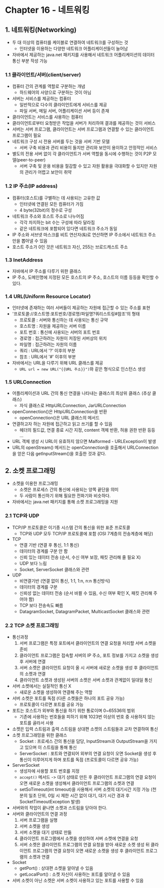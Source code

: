 # Chapter 16 - 네트워킹

## 1. 네트워킹(Networking)

- 두 대 이상의 컴퓨터를 케이블로 연결하여 네트워크를 구성하는 것
  - 인터넷을 이용하는 다양한 네트워크 어플리케이션들이 늘어남
- 자바에서 제공하는 java.net 패키지를 사용해서 네트워크 어플리케이션의 데이터 통신 부분 작성 가능

### 1.1 클라이언트/서버(client/server)

- 컴퓨터 간의 관계를 역할로 구분하는 개념
  - 하드웨어의 사양으로 구분하는 것이 아님
- 서버는 서비스를 제공하는 컴퓨터
  - 일반적으로 다수의 클라이언트에게 서비스를 제공
  - 파일 서버, 메일 서버, 어플리케이션 서버 등이 존재
- 클라이언트는 서비스를 사용하는 컴퓨터
- 클라이언트로부터 요청받은 작업을 서버가 처리하여 결과를 제공하는 것이 서비스
- 서버는 서버 프로그램, 클라이언트는 서버 프로그램과 연결할 수 있는 클라이언트 프로그램이 필요
- 네트워크 구성 시 전용 서버를 두는 것을 서버 기반 모델
  - 서버 구축 비용과 관리 비용이 들지만 관리와 보안이 용이하고 안정적인 서비스
- 별도의 전용 서버 없이 각 클라이언트가 서버 역할을 동시에 수행하는 것이 P2P 모델(peer-to-peer)
  - 서버 구축 및 운용 비용을 절감할 수 있고 자원 활용을 극대화할 수 있지만 자원의 관리가 어렵고 보안이 취약

### 1.2 IP 주소(IP address)

- 컴퓨터(호스트)를 구별하는 데 사용되는 고유한 값
  - 인터넷에 연결된 모든 컴퓨터가 가짐
  - 4 byte(32bit)의 정수로 구성
- 네트워크 주소와 호스트 주소로 나누어짐
  - 각각 차지하는 bit 수는 구성에 따라 달라짐
  - 같은 네트워크에 포함되어 있다면 네트워크 주소가 동일
- IP 주소와 서브넷 마스크를 비트 연산자(&)로 연산하면 IP 주소에서 네트워크 주소만을 뽑아낼 수 있음
- 호스트 주소가 0인 것은 네트워크 자신, 255는 브로드캐스트 주소

### 1.3 InetAddress

- 자바에서 IP 주소를 다루기 위한 클래스
- IP 주소, 도메인명에 지정된 모든 호스트의 IP 주소, 호스트의 이름 등등을 확인할 수 있다.

### 1.4 URL(Uniform Resource Locator)

- 인터넷에 존재하는 여러 서버들이 제공하는 자원에 접근할 수 있는 주소를 표현
- '프로토콜://호스트명:포트번호/경로명/파일명?쿼리스트링#참조'의 형태
  - 프로토콜 : 서버와 통신하는 데 사용되는 통신 규약
  - 호스트명 : 자원을 제공하는 서버 이름
  - 포트 번호 : 통신에 사용되는 서버의 포트 번호
  - 경로명 : 접근하려는 자원이 저장된 서버상의 위치
  - 파일명 : 접근하려는 자원의 이름
  - 쿼리 : URL에서 '?' 이후의 부분
  - 참조 : URL에서 '#' 이후의 부분
- 자바에서는 URL을 다루기 위해 URL 클래스를 제공
  - `URL url = new URL("{{URL 주소}}")`와 같은 형식으로 인스턴스 생성

### 1.5 URLConnection

- 어플리케이션과 URL 간의 통신 연결을 나타내는 클래스의 최상위 클래스 (추상 클래스)
  - 자식 클래스로 HttpURLConnection, JarURLConnection
- openConnection()은 HttpURLConnection을 반환
  - openConnection()은 URL 클래스의 메서드
- 연결하고자 하는 자원에 접근하고 읽고 쓰기를 할 수 있음
  - 헤더의 필드값, 연결 종료 시간 지정, content 객체 반환, 허용 권한 반환 등등 ...
- URL 객체 생성 시 URL이 유효하지 않으면 Malformed - URLException이 발생
- URL의 openStream() 메서드는 openConnection을 호출해서 URLConnection을 얻은 다음 getInputStream()을 호출한 것과 같다.

## 2. 소켓 프로그래밍

- 소켓을 이용한 프로그래밍
  - 소켓은 프로세스 간의 통신에 사용되는 양쪽 끝단을 의미
  - 두 사람이 통신하기 위해 필요한 전화기와 비슷하다.
- 자바에서는 java.net 패키지를 통해 소켓 프로그래밍을 지원

### 2.1 TCP와 UDP

- TCP/IP 프로토콜은 이기종 시스템 간의 통신을 위한 표준 프로토콜
  - TCP와 UDP 모두 TCP/IP 프로토콜에 포함 (OSI 7계층의 전송계층에 해당)
- TCP
  - 연결 기반 (연결 후 통신, 1:1 통신)
  - 데이터의 경계를 구분 안 함
  - 신뢰 있는 데이터 전송 (순서, 수신 여부 보장, 패킷 관리해 줄 필요 X)
  - UDP 보다 느림
  - Socket, ServerSocket 클래스와 관련
- UDP
  - 비연결기반 (연결 없이 통신, 1:1, 1:n, n:n 통신방식)
  - 데이터의 경계를 구분
  - 신뢰성 없는 데이터 전송 (순서 바뀔 수 있음, 수신 여부 확인 X, 패킷 관리해 주어야 함)
  - TCP 보다 전송속도 빠름
  - DatagramSocket, DatagramPacket, MulticastSocket 클래스와 관련

### 2.2 TCP 소켓 프로그래밍

- 통신과정
  1. 서버 프로그램은 특정 포트에서 클라이언트의 연결 요청을 처리할 서버 소켓을 준비
  2. 클라이언트 프로그램은 접속할 서버의 IP 주소, 포트 정보를 가지고 소켓을 생성 후 서버에 연결
  3. 서버 소켓은 클라이언트 요청이 올 시 서버에 새로운 소켓을 생성 후 클라이언트의 소켓과 연결
  4. 클라이언트 소켓과 생성된 서버의 소켓은 서버 소켓과 관계없이 일대일 통신
- 서버 소켓에서는 실질적인 통신 X
  - 새로운 소켓을 생성하여 연결해 주는 역할
- 서버 소켓은 포트를 독점 (다른 소켓들은 하나의 포트 공유 가능)
  - 프로토콜이 다르면 포트를 공유 가능
- 포트는 호스트가 외부와 통신을 하기 위한 통로이며 0~65536의 범위
  - 기존에 사용하는 번호들을 피하기 위해 1023번 이상의 번호 중 사용하지 않는 포트를 골라서 사용
- 소켓은 입력 스트림과 출력 스트림을 상대편 소켓의 스트림들과 교차 연결하여 통신
- 소켓 프로그래밍을 위한 클래스
  - Socket : 프로세스 간의 통신을 담당, InputStream과 OutputStream을 가지고 있으며 이 스트림을 통해 통신
  - ServerSocket : 포트와 연결되어 외부의 연결 요청이 오면 Socket을 생성 후 통신이 이루어지게 하며 포트를 독점 (프로토콜이 다르면 공유 가능)
- ServerSocket
  - 생성자에 사용할 포트 번호를 지정
  - `accept()` 메서드 -> 대기 상태로 만든 후 클라이언트 프로그램의 연결 요청이 오면 새로운 소켓을 생성해서 클라이언트 프로그램의 소켓과 연결
  - setSoTimeout(int timeout)을 사용해서 서버 소켓의 대기시간 지정 가능 (천분의 일초 단위, 0일 시 제한 시간 없이 대기, 대기 시간 경과 후 SocketTimeoutException 발생)
- 서버와의 작업이 끝나면 소켓과 스트림을 닫아야 한다.
- 서버와 클라이언트의 연결 과정
  1. 서버 프로그램을 실행
  2. 서버 소켓을 생성
  3. 서버 소켓을 대기 상태로 만듦
  4. 클라이언트 프로그램에서 소켓을 생성하여 서버 소켓에 연결을 요청
  5. 서버 소켓은 클라이언트 프로그램의 연결 요청을 받아 새로운 소켓 생성 뒤 클라이언트 프로그램의 연결 요청이 오면 새로운 소켓을 생성 후 클라이언트 프로그램의 소켓과 연결
- Socket
  - getPort() : 상대편 소켓을 알아낼 수 있음
  - getLocalPort() : 소켓 자신이 사용하는 포트를 알아낼 수 있음
- 서버 소켓이 아닌 소켓은 서버 소켓이 사용하고 있는 포트를 사용할 수 있음
